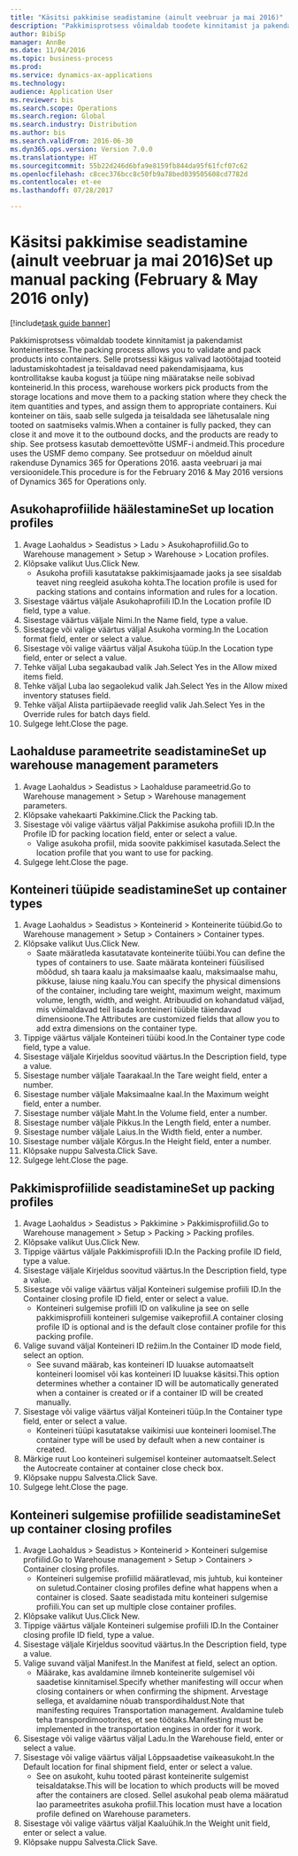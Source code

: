 ```yaml
--- 
title: "Käsitsi pakkimise seadistamine (ainult veebruar ja mai 2016)"
description: "Pakkimisprotsess võimaldab toodete kinnitamist ja pakendamist konteineritesse."
author: BibiSp
manager: AnnBe
ms.date: 11/04/2016
ms.topic: business-process
ms.prod: 
ms.service: dynamics-ax-applications
ms.technology: 
audience: Application User
ms.reviewer: bis
ms.search.scope: Operations
ms.search.region: Global
ms.search.industry: Distribution
ms.author: bis
ms.search.validFrom: 2016-06-30
ms.dyn365.ops.version: Version 7.0.0
ms.translationtype: HT
ms.sourcegitcommit: 55b22d246d6bfa9e8159fb844da95f61fcf07c62
ms.openlocfilehash: c8cec376bcc8c50fb9a78bed039505608cd7782d
ms.contentlocale: et-ee
ms.lasthandoff: 07/28/2017

---
```

# <a name="set-up-manual-packing-february--may-2016-only"></a><span data-ttu-id="fadec-103">Käsitsi pakkimise seadistamine (ainult veebruar ja mai 2016)</span><span class="sxs-lookup"><span data-stu-id="fadec-103">Set up manual packing (February & May 2016 only)</span></span>

[!include[task guide banner](../../includes/task-guide-banner.md)]

<span data-ttu-id="fadec-104">Pakkimisprotsess võimaldab toodete kinnitamist ja pakendamist konteineritesse.</span><span class="sxs-lookup"><span data-stu-id="fadec-104">The packing process allows you to validate and pack products into containers.</span></span> <span data-ttu-id="fadec-105">Selle protsessi käigus valivad laotöötajad tooteid ladustamiskohtadest ja teisaldavad need pakendamisjaama, kus kontrollitakse kauba kogust ja tüüpe ning määratakse neile sobivad konteinerid.</span><span class="sxs-lookup"><span data-stu-id="fadec-105">In this process, warehouse workers pick products from the storage locations and move them to a packing station where they check the item quantities and types, and assign them to appropriate containers.</span></span> <span data-ttu-id="fadec-106">Kui konteiner on täis, saab selle sulgeda ja teisaldada see lähetusalale ning tooted on saatmiseks valmis.</span><span class="sxs-lookup"><span data-stu-id="fadec-106">When a container is fully packed, they can close it and move it to the outbound docks, and the products are ready to ship.</span></span> <span data-ttu-id="fadec-107">See protsess kasutab demoettevõtte USMF-i andmeid.</span><span class="sxs-lookup"><span data-stu-id="fadec-107">This procedure uses the USMF demo company.</span></span> <span data-ttu-id="fadec-108">See protseduur on mõeldud ainult rakenduse Dynamics 365 for Operations 2016. aasta veebruari ja mai versioonidele.</span><span class="sxs-lookup"><span data-stu-id="fadec-108">This procedure is for the February 2016 & May 2016 versions of Dynamics 365 for Operations only.</span></span>


## <a name="set-up-location-profiles"></a><span data-ttu-id="fadec-109">Asukohaprofiilide häälestamine</span><span class="sxs-lookup"><span data-stu-id="fadec-109">Set up location profiles</span></span>
1. <span data-ttu-id="fadec-110">Avage Laohaldus > Seadistus > Ladu > Asukohaprofiilid.</span><span class="sxs-lookup"><span data-stu-id="fadec-110">Go to Warehouse management > Setup > Warehouse > Location profiles.</span></span>
2. <span data-ttu-id="fadec-111">Klõpsake valikut Uus.</span><span class="sxs-lookup"><span data-stu-id="fadec-111">Click New.</span></span>
    * <span data-ttu-id="fadec-112">Asukoha profiili kasutatakse pakkimisjaamade jaoks ja see sisaldab teavet ning reegleid asukoha kohta.</span><span class="sxs-lookup"><span data-stu-id="fadec-112">The location profile is used for packing stations and contains information and rules for a location.</span></span>  
3. <span data-ttu-id="fadec-113">Sisestage väärtus väljale Asukohaprofiili ID.</span><span class="sxs-lookup"><span data-stu-id="fadec-113">In the Location profile ID field, type a value.</span></span>
4. <span data-ttu-id="fadec-114">Sisestage väärtus väljale Nimi.</span><span class="sxs-lookup"><span data-stu-id="fadec-114">In the Name field, type a value.</span></span>
5. <span data-ttu-id="fadec-115">Sisestage või valige väärtus väljal Asukoha vorming.</span><span class="sxs-lookup"><span data-stu-id="fadec-115">In the Location format field, enter or select a value.</span></span>
6. <span data-ttu-id="fadec-116">Sisestage või valige väärtus väljal Asukoha tüüp.</span><span class="sxs-lookup"><span data-stu-id="fadec-116">In the Location type field, enter or select a value.</span></span>
7. <span data-ttu-id="fadec-117">Tehke väljal Luba segakaubad valik Jah.</span><span class="sxs-lookup"><span data-stu-id="fadec-117">Select Yes in the Allow mixed items field.</span></span>
8. <span data-ttu-id="fadec-118">Tehke väljal Luba lao segaolekud valik Jah.</span><span class="sxs-lookup"><span data-stu-id="fadec-118">Select Yes in the Allow mixed  inventory statuses field.</span></span>
9. <span data-ttu-id="fadec-119">Tehke väljal Alista partiipäevade reeglid valik Jah.</span><span class="sxs-lookup"><span data-stu-id="fadec-119">Select Yes in the Override rules for batch days field.</span></span>
10. <span data-ttu-id="fadec-120">Sulgege leht.</span><span class="sxs-lookup"><span data-stu-id="fadec-120">Close the page.</span></span>

## <a name="set-up-warehouse-management-parameters"></a><span data-ttu-id="fadec-121">Laohalduse parameetrite seadistamine</span><span class="sxs-lookup"><span data-stu-id="fadec-121">Set up warehouse management parameters</span></span> 
1. <span data-ttu-id="fadec-122">Avage Laohaldus > Seadistus > Laohalduse parameetrid.</span><span class="sxs-lookup"><span data-stu-id="fadec-122">Go to Warehouse management > Setup > Warehouse management parameters.</span></span>
2. <span data-ttu-id="fadec-123">Klõpsake vahekaarti Pakkimine.</span><span class="sxs-lookup"><span data-stu-id="fadec-123">Click the Packing tab.</span></span>
3. <span data-ttu-id="fadec-124">Sisestage või valige väärtus väljal Pakkimise asukoha profiili ID.</span><span class="sxs-lookup"><span data-stu-id="fadec-124">In the Profile ID for packing location field, enter or select a value.</span></span>
    * <span data-ttu-id="fadec-125">Valige asukoha profiil, mida soovite pakkimisel kasutada.</span><span class="sxs-lookup"><span data-stu-id="fadec-125">Select the location profile that you want to use for packing.</span></span>  
4. <span data-ttu-id="fadec-126">Sulgege leht.</span><span class="sxs-lookup"><span data-stu-id="fadec-126">Close the page.</span></span>

## <a name="set-up-container-types"></a><span data-ttu-id="fadec-127">Konteineri tüüpide seadistamine</span><span class="sxs-lookup"><span data-stu-id="fadec-127">Set up container types</span></span>
1. <span data-ttu-id="fadec-128">Avage Laohaldus > Seadistus > Konteinerid > Konteinerite tüübid.</span><span class="sxs-lookup"><span data-stu-id="fadec-128">Go to Warehouse management > Setup > Containers > Container types.</span></span>
2. <span data-ttu-id="fadec-129">Klõpsake valikut Uus.</span><span class="sxs-lookup"><span data-stu-id="fadec-129">Click New.</span></span>
    * <span data-ttu-id="fadec-130">Saate määratleda kasutatavate konteinerite tüübi.</span><span class="sxs-lookup"><span data-stu-id="fadec-130">You can define the types of containers to use.</span></span> <span data-ttu-id="fadec-131">Saate määrata konteineri füüsilised mõõdud, sh taara kaalu ja maksimaalse kaalu, maksimaalse mahu, pikkuse, laiuse ning kaalu.</span><span class="sxs-lookup"><span data-stu-id="fadec-131">You can specify the physical dimensions of the container, including tare weight, maximum weight, maximum volume, length, width, and weight.</span></span>  <span data-ttu-id="fadec-132">Atribuudid on kohandatud väljad, mis võimaldavad teil lisada konteineri tüübile täiendavad dimensioone.</span><span class="sxs-lookup"><span data-stu-id="fadec-132">The Attributes are customized fields that allow you to add extra dimensions on the container type.</span></span>     
3. <span data-ttu-id="fadec-133">Tippige väärtus väljale Konteineri tüübi kood.</span><span class="sxs-lookup"><span data-stu-id="fadec-133">In the Container type code field, type a value.</span></span>
4. <span data-ttu-id="fadec-134">Sisestage väljale Kirjeldus soovitud väärtus.</span><span class="sxs-lookup"><span data-stu-id="fadec-134">In the Description field, type a value.</span></span>
5. <span data-ttu-id="fadec-135">Sisestage number väljale Taarakaal.</span><span class="sxs-lookup"><span data-stu-id="fadec-135">In the Tare weight field, enter a number.</span></span>
6. <span data-ttu-id="fadec-136">Sisestage number väljale Maksimaalne kaal.</span><span class="sxs-lookup"><span data-stu-id="fadec-136">In the Maximum weight field, enter a number.</span></span>
7. <span data-ttu-id="fadec-137">Sisestage number väljale Maht.</span><span class="sxs-lookup"><span data-stu-id="fadec-137">In the Volume field, enter a number.</span></span>
8. <span data-ttu-id="fadec-138">Sisestage number väljale Pikkus.</span><span class="sxs-lookup"><span data-stu-id="fadec-138">In the Length field, enter a number.</span></span>
9. <span data-ttu-id="fadec-139">Sisestage number väljale Laius.</span><span class="sxs-lookup"><span data-stu-id="fadec-139">In the Width field, enter a number.</span></span>
10. <span data-ttu-id="fadec-140">Sisestage number väljale Kõrgus.</span><span class="sxs-lookup"><span data-stu-id="fadec-140">In the Height field, enter a number.</span></span>
11. <span data-ttu-id="fadec-141">Klõpsake nuppu Salvesta.</span><span class="sxs-lookup"><span data-stu-id="fadec-141">Click Save.</span></span>
12. <span data-ttu-id="fadec-142">Sulgege leht.</span><span class="sxs-lookup"><span data-stu-id="fadec-142">Close the page.</span></span>

## <a name="set-up-packing-profiles"></a><span data-ttu-id="fadec-143">Pakkimisprofiilide seadistamine</span><span class="sxs-lookup"><span data-stu-id="fadec-143">Set up packing profiles</span></span>
1. <span data-ttu-id="fadec-144">Avage Laohaldus > Seadistus > Pakkimine > Pakkimisprofiilid.</span><span class="sxs-lookup"><span data-stu-id="fadec-144">Go to Warehouse management > Setup > Packing > Packing profiles.</span></span>
2. <span data-ttu-id="fadec-145">Klõpsake valikut Uus.</span><span class="sxs-lookup"><span data-stu-id="fadec-145">Click New.</span></span>
3. <span data-ttu-id="fadec-146">Tippige väärtus väljale Pakkimisprofiili ID.</span><span class="sxs-lookup"><span data-stu-id="fadec-146">In the Packing profile ID field, type a value.</span></span>
4. <span data-ttu-id="fadec-147">Sisestage väljale Kirjeldus soovitud väärtus.</span><span class="sxs-lookup"><span data-stu-id="fadec-147">In the Description field, type a value.</span></span>
5. <span data-ttu-id="fadec-148">Sisestage või valige väärtus väljal Konteineri sulgemise profiili ID.</span><span class="sxs-lookup"><span data-stu-id="fadec-148">In the Container closing profile ID field, enter or select a value.</span></span>
    * <span data-ttu-id="fadec-149">Konteineri sulgemise profiili ID on valikuline ja see on selle pakkimisprofiili konteineri sulgemise vaikeprofiil.</span><span class="sxs-lookup"><span data-stu-id="fadec-149">A container closing profile ID is optional and is the default close container profile for this packing profile.</span></span>  
6. <span data-ttu-id="fadec-150">Valige suvand väljal Konteineri ID režiim.</span><span class="sxs-lookup"><span data-stu-id="fadec-150">In the Container ID mode field, select an option.</span></span>
    * <span data-ttu-id="fadec-151">See suvand määrab, kas konteineri ID luuakse automaatselt konteineri loomisel või kas konteineri ID luuakse käsitsi.</span><span class="sxs-lookup"><span data-stu-id="fadec-151">This option determines whether a container ID will be automatically generated when a container is created or if a container ID will be created manually.</span></span>  
7. <span data-ttu-id="fadec-152">Sisestage või valige väärtus väljal Konteineri tüüp.</span><span class="sxs-lookup"><span data-stu-id="fadec-152">In the Container type field, enter or select a value.</span></span>
    * <span data-ttu-id="fadec-153">Konteineri tüüpi kasutatakse vaikimisi uue konteineri loomisel.</span><span class="sxs-lookup"><span data-stu-id="fadec-153">The container type will be used by default when a new container is created.</span></span>  
8. <span data-ttu-id="fadec-154">Märkige ruut Loo konteineri sulgemisel konteiner automaatselt.</span><span class="sxs-lookup"><span data-stu-id="fadec-154">Select the Autocreate container at container close check box.</span></span>
9. <span data-ttu-id="fadec-155">Klõpsake nuppu Salvesta.</span><span class="sxs-lookup"><span data-stu-id="fadec-155">Click Save.</span></span>
10. <span data-ttu-id="fadec-156">Sulgege leht.</span><span class="sxs-lookup"><span data-stu-id="fadec-156">Close the page.</span></span>

## <a name="set-up-container-closing-profiles"></a><span data-ttu-id="fadec-157">Konteineri sulgemise profiilide seadistamine</span><span class="sxs-lookup"><span data-stu-id="fadec-157">Set up container closing profiles</span></span>
1. <span data-ttu-id="fadec-158">Avage Laohaldus > Seadistus > Konteinerid > Konteineri sulgemise profiilid.</span><span class="sxs-lookup"><span data-stu-id="fadec-158">Go to Warehouse management > Setup > Containers > Container closing profiles.</span></span>
    * <span data-ttu-id="fadec-159">Konteineri sulgemise profiilid määratlevad, mis juhtub, kui konteiner on suletud.</span><span class="sxs-lookup"><span data-stu-id="fadec-159">Container closing profiles define what happens when a container is closed.</span></span> <span data-ttu-id="fadec-160">Saate seadistada mitu konteineri sulgemise profiili.</span><span class="sxs-lookup"><span data-stu-id="fadec-160">You can set up multiple close container profiles.</span></span>       
2. <span data-ttu-id="fadec-161">Klõpsake valikut Uus.</span><span class="sxs-lookup"><span data-stu-id="fadec-161">Click New.</span></span>
3. <span data-ttu-id="fadec-162">Tippige väärtus väljale Konteineri sulgemise profiili ID.</span><span class="sxs-lookup"><span data-stu-id="fadec-162">In the Container closing profile ID field, type a value.</span></span>
4. <span data-ttu-id="fadec-163">Sisestage väljale Kirjeldus soovitud väärtus.</span><span class="sxs-lookup"><span data-stu-id="fadec-163">In the Description field, type a value.</span></span>
5. <span data-ttu-id="fadec-164">Valige suvand väljal Manifest.</span><span class="sxs-lookup"><span data-stu-id="fadec-164">In the Manifest at field, select an option.</span></span>
    * <span data-ttu-id="fadec-165">Määrake, kas avaldamine ilmneb konteinerite sulgemisel või saadetise kinnitamisel.</span><span class="sxs-lookup"><span data-stu-id="fadec-165">Specify whether manifesting will occur when closing containers or when confirming the shipment.</span></span> <span data-ttu-id="fadec-166">Arvestage sellega, et avaldamine nõuab transpordihaldust.</span><span class="sxs-lookup"><span data-stu-id="fadec-166">Note that manifesting requires Transportation management.</span></span> <span data-ttu-id="fadec-167">Avaldamine tuleb teha transpordimootorites, et see töötaks.</span><span class="sxs-lookup"><span data-stu-id="fadec-167">Manifesting must be implemented in the transportation engines in order for it work.</span></span>  
6. <span data-ttu-id="fadec-168">Sisestage või valige väärtus väljal Ladu.</span><span class="sxs-lookup"><span data-stu-id="fadec-168">In the Warehouse field, enter or select a value.</span></span>
7. <span data-ttu-id="fadec-169">Sisestage või valige väärtus väljal Lõppsaadetise vaikeasukoht.</span><span class="sxs-lookup"><span data-stu-id="fadec-169">In the Default location for final shipment field, enter or select a value.</span></span>
    * <span data-ttu-id="fadec-170">See on asukoht, kuhu tooted pärast konteinerite sulgemist teisaldatakse.</span><span class="sxs-lookup"><span data-stu-id="fadec-170">This will be location to which products will be moved after the containers are closed.</span></span> <span data-ttu-id="fadec-171">Sellel asukohal peab olema määratud lao parameetrites asukoha profiil.</span><span class="sxs-lookup"><span data-stu-id="fadec-171">This location must have a location profile defined on Warehouse parameters.</span></span>  
8. <span data-ttu-id="fadec-172">Sisestage või valige väärtus väljal Kaaluühik.</span><span class="sxs-lookup"><span data-stu-id="fadec-172">In the Weight unit field, enter or select a value.</span></span>
9. <span data-ttu-id="fadec-173">Klõpsake nuppu Salvesta.</span><span class="sxs-lookup"><span data-stu-id="fadec-173">Click Save.</span></span>


